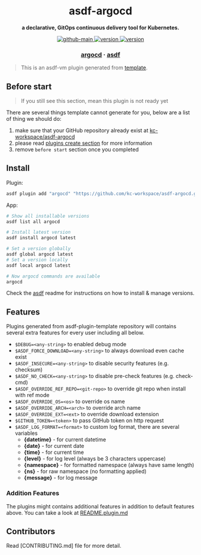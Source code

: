 <h1 align="center">
  asdf-argocd
</h1>

<!-- Description section -->
<p align="center">
  <strong>a declarative, GitOps continuous delivery tool for Kubernetes.</strong>
</p>

<!-- Badges section -->
<p align="center">
  <a href="https://github.com/kc-workspace/asdf-argocd/actions/workflows/main.yml">
    <img
      alt="github-main"
      src="https://img.shields.io/github/actions/workflow/status/kc-workspace/asdf-argocd/main.yml?style=flat-square&logo=github">
  </a>
  <a href="https://github.com/kc-workspace/asdf-argocd/releases">
    <img
      alt="version"
      src="https://img.shields.io/github/v/release/kc-workspace/asdf-argocd?style=flat-square&logo=github">
  </a>
  <a href="https://github.com/kc-workspace/asdf-argocd/commits/main">
    <img
      alt="version"
      src="https://img.shields.io/github/last-commit/kc-workspace/asdf-argocd/main?style=flat-square&logo=github">
  </a>
</p>

<!-- Links section -->
<h3 align="center">
  <a href="https://argo-cd.readthedocs.io">argocd</a>
  <span> · </span>
  <a href="https://asdf-vm.com">asdf</a>
</h3>

> This is an asdf-vm plugin generated from [template][template-gh].

## Before start

> If you still see this section, mean this plugin is not ready yet

There are several things template cannot generate for you,
below are a list of thing we should do:

1. make sure that your GitHub repository already exist at [kc-workspace/asdf-argocd][plugin-gh]
2. please read [plugins create section][asdf-create-plugin] for more information
3. remove `before start` section once you completed

## Install

Plugin:

```sh
asdf plugin add "argocd" "https://github.com/kc-workspace/asdf-argocd.git"
```

App:

```sh
# Show all installable versions
asdf list all argocd

# Install latest version
asdf install argocd latest

# Set a version globally
asdf global argocd latest
# Set a version locally
asdf local argocd latest

# Now argocd commands are available
argocd
```

Check the [asdf][asdf-link] readme for instructions on
how to install & manage versions.

## Features

Plugins generated from asdf-plugin-template repository will
contains several extra features for every user including all below.

- `$DEBUG=<any-string>` to enabled debug mode
- `$ASDF_FORCE_DOWNLOAD=<any-string>` to always download even cache exist
- `$ASDF_INSECURE=<any-string>` to disable security features (e.g. checksum)
- `$ASDF_NO_CHECK=<any-string>` to disable pre-check features (e.g. check-cmd)
- `$ASDF_OVERRIDE_REF_REPO=<git-repo>` to override git repo when install with ref mode
- `$ASDF_OVERRIDE_OS=<os>` to override os name
- `$ASDF_OVERRIDE_ARCH=<arch>` to override arch name
- `$ASDF_OVERRIDE_EXT=<ext>` to override download extension
- `$GITHUB_TOKEN=<token>` to pass GitHub token on http request
- `$ASDF_LOG_FORMAT=<format>` to custom log format, there are several variables
  - **{datetime}** - for current datetime
  - **{date}** - for current date
  - **{time}** - for current time
  - **{level}** - for log level (always be 3 characters uppercase)
  - **{namespace}** - for formatted namespace (always have same length)
  - **{ns}** - for raw namespace (no formatting applied)
  - **{message}** - for log message

### Addition Features

The plugins might contains additional features
in addition to default features above.
You can take a look at [README.plugin.md][app-readme]

## Contributors

Read [CONTRIBUTING.md] file for more detail.

<!-- LINKS SECTION -->

[app-readme]: ./README.plugin.md
[plugin-gh]: https://github.com/kc-workspace/asdf-argocd
[template-gh]: https://github.com/kc-workspace/asdf-plugin-template
[asdf-link]: https://github.com/asdf-vm/asdf
[asdf-create-plugin]: https://asdf-vm.com/plugins/create.html
